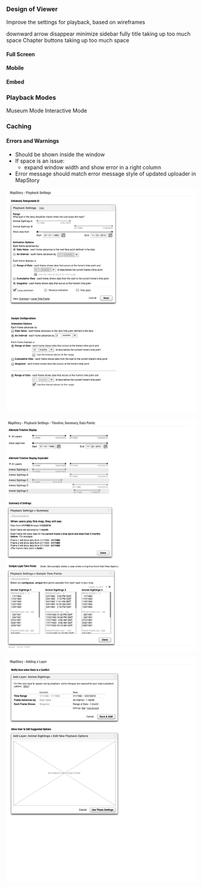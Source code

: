 ### Design of Viewer

Improve the settings for playback, based on wireframes

downward arrow disappear
minimize sidebar fully
title taking up too much space
Chapter buttons taking up too much space

#### Full Screen

#### Mobile

#### Embed

### Playback Modes

Museum Mode
Interactive Mode

### Caching

#### Errors and Warnings

 * Should be shown inside the window
 * If space is an issue:
   - expand window width and show error in a right column 
 * Error message should match error message style of updated uploader in MapStory

![playback settings](images/playback-settings.png)

![more playback settings](images/playback-settings-more.png)

![adding layer](images/adding-layer.png)

